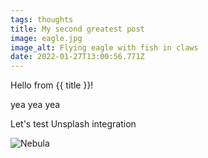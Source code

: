 ```yaml
---
tags: thoughts
title: My second greatest post
image: eagle.jpg
image_alt: Flying eagle with fish in claws
date: 2022-01-27T13:00:56.771Z
---
```


Hello from {{ title }}!

yea yea yea

Let's test Unsplash integration

![Nebula](https://images.unsplash.com/photo-1608178398319-48f814d0750c "Nebula")
